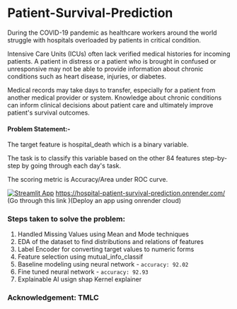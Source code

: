# Patient-Survival-Prediction


During the COVID-19 pandemic as healthcare workers around the world struggle with hospitals overloaded by patients in critical condition. 

Intensive Care Units (ICUs) often lack verified medical histories for incoming patients. A patient in distress or a patient who is brought in confused or unresponsive may not be able to provide information about chronic conditions such as heart disease, injuries, or diabetes. 

Medical records may take days to transfer, especially for a patient from another medical provider or system. Knowledge about chronic conditions can inform clinical decisions about patient care and ultimately improve patient's survival outcomes.

#### Problem Statement:- 

The target feature is hospital_death which is a binary variable. 

The task is to classify this variable based on the other 84 features step-by-step by going through each day's task. 

The scoring metric is Accuracy/Area under ROC curve.

[![Streamlit App](https://static.streamlit.io/badges/streamlit_badge_black_white.svg)](https://hospital-patient-survival-prediction.onrender.com/)
https://hospital-patient-survival-prediction.onrender.com/
(Go through this link )(Deploy an app using onrender cloud)

### Steps taken to solve the problem:

1) Handled Missing Values using Mean and Mode techniques
2) EDA of the dataset to find distributions and relations of features 
3) Label Encoder for converting target values to numeric forms
4) Feature selection using mutual_info_classif
5) Baseline modeling using neural network - `accuracy: 92.02`
6) Fine tuned neural network - `accuracy: 92.93`
7) Explainable AI usign shap Kernel explainer

### Acknowledgement: TMLC
